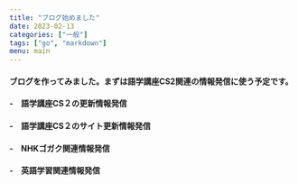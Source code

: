 ```yaml
---
title: "ブログ始めました"
date: 2023-02-13
categories: ["一般"]
tags: ["go", "markdown"]
menu: main
---
```

#### ブログを作ってみました。まずは語学講座CS2関連の情報発信に使う予定です。
#### -　語学講座CS２の更新情報発信
#### -　語学講座CS２のサイト更新情報発信
#### -　NHKゴガク関連情報発信
#### -　英語学習関連情報発信
